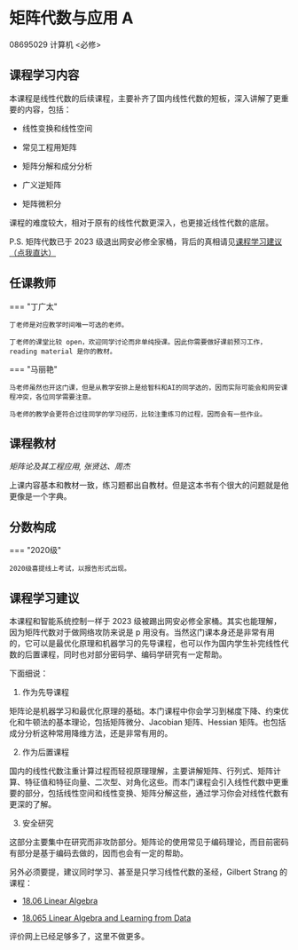 # 矩阵代数与应用 A
<div class="badges">
<span class="badge ai-badge"> 08695029 </span>
<span class="badge cs-badge">计算机 <必修></span>
</div>

## 课程学习内容

本课程是线性代数的后续课程，主要补齐了国内线性代数的短板，深入讲解了更重要的内容，包括：

- 线性变换和线性空间

- 常见工程用矩阵

- 矩阵分解和成分分析

- 广义逆矩阵

- 矩阵微积分

课程的难度较大，相对于原有的线性代数更深入，也更接近线性代数的底层。

P.S. 矩阵代数已于 2023 级退出网安必修全家桶，背后的真相请见[课程学习建议（点我直达）](#_5)

## 任课教师

=== "丁广太"

    丁老师是对应教学时间唯一可选的老师。

    丁老师的课堂比较 open，欢迎同学讨论而非单纯授课。因此你需要做好课前预习工作，reading material 是你的教材。

=== "马丽艳" 

    马老师虽然也开这门课，但是从教学安排上是给智科和AI的同学选的，因而实际可能会和网安课程冲突，各位同学需要注意。

    马老师的教学会更符合过往同学的学习经历，比较注重练习的过程，因而会有一些作业。

## 课程教材

*矩阵论及其工程应用, 张贤达、周杰*

上课内容基本和教材一致，练习题都出自教材。但是这本书有个很大的问题就是他更像是一个字典。

## 分数构成

=== "2020级"

    2020级喜提线上考试，以报告形式出现。

## 课程学习建议

本课程和智能系统控制一样于 2023 级被踢出网安必修全家桶。其实也能理解，因为矩阵代数对于做网络攻防来说是 p 用没有。当然这门课本身还是非常有用的，它可以是最优化原理和机器学习的先导课程，也可以作为国内学生补完线性代数的后置课程，同时也对部分密码学、编码学研究有一定帮助。

下面细说：

1. 作为先导课程

矩阵论是机器学习和最优化原理的基础。本门课程中你会学习到梯度下降、约束优化和牛顿法的基本理论，包括矩阵微分、Jacobian 矩阵、Hessian 矩阵。也包括成分分析这种常用降维方法，还是非常有用的。

2. 作为后置课程

国内的线性代数注重计算过程而轻视原理理解，主要讲解矩阵、行列式、矩阵计算、特征值和特征向量、二次型、对角化这些。而本门课程会引入线性代数中更重要的部分，包括线性空间和线性变换、矩阵分解这些，通过学习你会对线性代数有更深的了解。

3. 安全研究

这部分主要集中在研究而非攻防部分。矩阵论的使用常见于编码理论，而目前密码有部分是基于编码去做的，因而也会有一定的帮助。

另外必须要提，建议同时学习、甚至是只学习线性代数的圣经，Gilbert Strang 的课程：

- [18.06 Linear Algebra](http://web.mit.edu/18.06/www)
  
- [18.065 Linear Algebra and Learning from Data](http://math.mit.edu/classes/18.065/2019SP)

评价网上已经足够多了，这里不做更多。